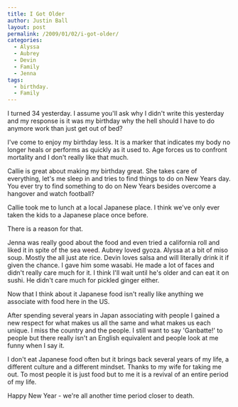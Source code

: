 ```yaml
---
title: I Got Older
author: Justin Ball
layout: post
permalink: /2009/01/02/i-got-older/
categories:
  - Alyssa
  - Aubrey
  - Devin
  - Family
  - Jenna
tags:
  - birthday.
  - Family
---
```

I turned 34 yesterday. I assume you'll ask why I didn't write this yesterday and my response is it was my birthday why the hell should I have to do anymore work than just get out of bed?

I've come to enjoy my birthday less. It is a marker that indicates my body no longer heals or performs as quickly as it used to. Age forces us to confront mortality and I don't really like that much.

Callie is great about making my birthday great. She takes care of everything, let's me sleep in and tries to find things to do on New Years day. You ever try to find something to do on New Years besides overcome a hangover and watch football?

Callie took me to lunch at a local Japanese place. I think we've only ever taken the kids to a Japanese place once before.

There is a reason for that.

Jenna was really good about the food and even tried a california roll and liked it in spite of the sea weed. Aubrey loved gyoza. Alyssa at a bit of miso soup. Mostly the all just ate rice. Devin loves salsa and will literally drink it if given the chance. I gave him some wasabi. He made a lot of faces and didn't really care much for it. I think I'll wait until he's older and can eat it on sushi. He didn't care much for pickled ginger either.

Now that I think about it Japanese food isn't really like anything we associate with food here in the US.

After spending several years in Japan associating with people I gained a new respect for what makes us all the same and what makes us each unique. I miss the country and the people. I still want to say 'Ganbatte!' to people but there really isn't an English equivalent and people look at me funny when I say it.

I don't eat Japanese food often but it brings back several years of my life, a different culture and a different mindset. Thanks to my wife for taking me out. To most people it is just food but to me it is a revival of an entire period of my life.

Happy New Year - we're all another time period closer to death.